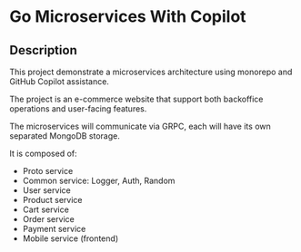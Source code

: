 # Go Microservices With Copilot

## Description

This project demonstrate a microservices architecture using monorepo and GitHub Copilot assistance.

The project is an e-commerce website that support both backoffice operations and user-facing features.

The microservices will communicate via GRPC, each will have its own separated MongoDB storage.

It is composed of:

- Proto service
- Common service: Logger, Auth, Random
- User service
- Product service
- Cart service
- Order service
- Payment service
- Mobile service (frontend)

